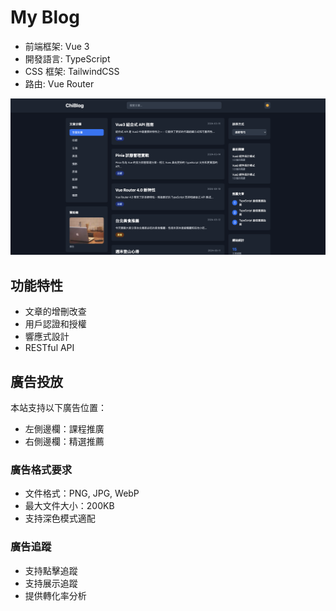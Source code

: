 # My Blog

- 前端框架: Vue 3
- 開發語言: TypeScript
- CSS 框架: TailwindCSS
- 路由: Vue Router

![首頁](./public/home.png)

## 功能特性

- 文章的增刪改查
- 用戶認證和授權
- 響應式設計
- RESTful API

## 廣告投放

本站支持以下廣告位置：

- 左側邊欄：課程推廣
- 右側邊欄：精選推薦

### 廣告格式要求

- 文件格式：PNG, JPG, WebP
- 最大文件大小：200KB
- 支持深色模式適配

### 廣告追蹤

- 支持點擊追蹤
- 支持展示追蹤
- 提供轉化率分析